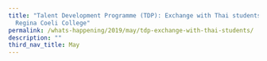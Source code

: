 ```yaml
---
title: "Talent Development Programme (TDP): Exchange with Thai students from
  Regina Coeli College"
permalink: /whats-happening/2019/may/tdp-exchange-with-thai-students/
description: ""
third_nav_title: May
---
```


